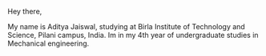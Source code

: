 Hey there,

My name is Aditya Jaiswal, studying at Birla Institute of Technology and Science, Pilani campus, India. Im in my 4th year of undergraduate studies in Mechanical engineering.


